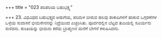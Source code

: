 +++
title = "023 ಪರಿಪರಿಯ ಬಹುಭಕ್ಷ್ಯ"

+++
23. ವಿಧವಿಧದ ಬಹುಭಕ್ಷ್ಯದ ಅಡುಗೆಯ, ಪರಿಮಳ ಬೀರುವ ಹಲವು ಶಾಕಾದಿಗಳಿಗೆ ಹಾಕುವ ಒಗ್ಗರಣೆಗಳ ಒಳ್ಳೆಯ ಸುವಾಸನೆ ಭೀಮಸೇನನನ್ನು ನಿದ್ರೆಯಿಂದ ಎಚ್ಚರಿಸಿತು. ಪೂರ್ವದಲ್ಲಿನ ಬೆಟ್ಟದ ತುದಿಯಲ್ಲಿ ಸೂರ್ಯನು ಸುಳಿದನು. ಕುಂತಿಯನ್ನು ಭೀಮನು ಕರೆದು ಬ್ರಾಹ್ಮಣನ ಮನೆಗೆ ಬೇಗನೆ ಕಳುಹಿಸಿದನು.